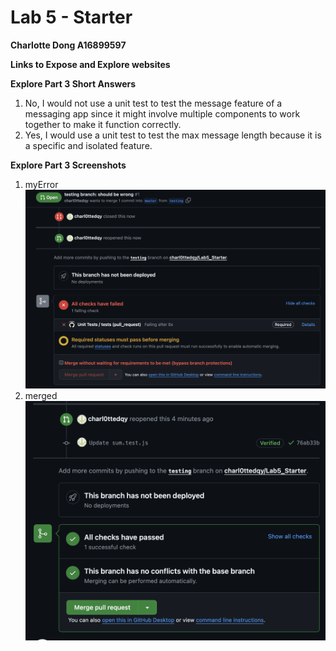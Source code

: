 # Lab 5 - Starter
**Charlotte Dong A16899597**

**Links to Expose and Explore websites**


**Explore Part 3 Short Answers**
1. No, I would not use a unit test to test the message feature of a messaging app since it might involve multiple components to work together to make it function correctly.
2. Yes, I would use a unit test to test the max message length because it is a specific and isolated feature.

**Explore Part 3 Screenshots**
1. myError
![myError](myError.png)
3. merged
![merged](merged.png)
